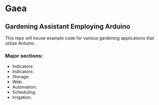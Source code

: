 # Gaea

## Gardening Assistant Employing Arduino

This repo will house example code for various gardening applications that utilize Arduino.

### Major sections:

- Indicators:
- Indicators:
- Storage:
- Web:
- Automation:
- Scheduling:
- Irrigation:
